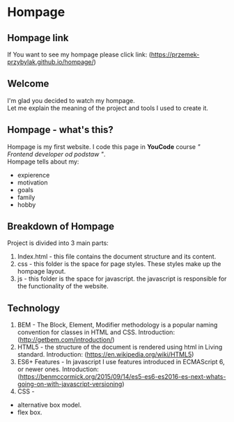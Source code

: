 # Hompage

## Hompage link
If You want to see my hompage please click link: (https://przemek-przybylak.github.io/hompage/)

## Welcome
I'm glad you decided to watch my hompage.   
Let me explain the meaning of the project and tools I used to create it.

## Hompage - what's this?
Hompage is my first website. I code this page in **YouCode** course *" Frontend developer od podstaw "*.  
Hompage tells about my:
- expierence 
- motivation 
- goals 
- family 
- hobby

## Breakdown of Hompage
Project is divided into 3 main parts:
1. Index.html - this file contains the document structure and its content.
2. css - this folder is the space for page styles. These styles make up the hompage layout. 
3. js - this folder is the space for javascript. the javascript is responsible for the functionality of the website.

## Technology

1. BEM - The Block, Element, Modifier methodology is a popular naming convention for classes in HTML and CSS. Introduction: (http://getbem.com/introduction/) 
2. HTML5 - the structure of the document is rendered using html in Living standard. Introduction: (https://en.wikipedia.org/wiki/HTML5)
3. ES6+ Features - In javascript I use features introduced in ECMAScript 6, or newer ones. Introduction: (https://benmccormick.org/2015/09/14/es5-es6-es2016-es-next-whats-going-on-with-javascript-versioning)
4. CSS - 
  - alternative box model.
  - flex box.
